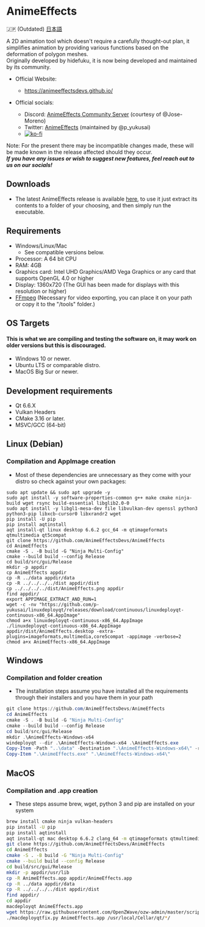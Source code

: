 # AnimeEffects

🇯🇵 (Outdated) [日本語](https://github.com/AnimeEffectsDevs/AnimeEffects/blob/master/README-jp.md)

A 2D animation tool which doesn't require a carefully thought-out plan, it simplifies animation by providing various functions based on the deformation of polygon meshes.<br>
Originally developed by hidefuku, it is now being developed and maintained by its community.

* Official Website:<br>
  * https://animeeffectsdevs.github.io/

* Official socials:<br>
  * Discord: <a href='https://discord.gg/sKp8Srm'>AnimeEffects Community Server</a> (courtesy of @Jose-Moreno)<br>
  * Twitter: <a href='https://twitter.com/anime_effects'>AnimeEffects</a> (maintained by @p_yukusai)<br>
  * [![ko-fi](https://ko-fi.com/img/githubbutton_sm.svg)](https://ko-fi.com/V7V04YLC3)

Note: For the present there may be incompatible changes made, these will be made known in the release affected should they occur.<br>
***If you have any issues or wish to suggest new features, feel reach out to us on our socials!***

## Downloads
* The latest AnimeEffects release is available [here](https://github.com/AnimeEffectsDevs/AnimeEffects/releases), to use it just extract its contents to a folder of your choosing, and then simply run the executable.<br>

## Requirements
* Windows/Linux/Mac
  * See compatible versions below.
* Processor: A 64 bit CPU
* RAM: 4GB
* Graphics card: Intel UHD Graphics/AMD Vega Graphics or any card that supports OpenGL 4.0 or higher
* Display: 1360x720 (The GUI has been made for displays with this resolution or higher)
* [FFmpeg](https://ffmpeg.org/download.html) (Necessary for video exporting, you can place it on your path or copy it to the "/tools" folder.)

## OS Targets
#### This is what we are compiling and testing the software on, it may work on older versions but this is discouraged.
* Windows 10 or newer.
* Ubuntu LTS or comparable distro.
* MacOS Big Sur or newer.

## Development requirements
* Qt 6.6.X
* Vulkan Headers
* CMake 3.16 or later.
* MSVC/GCC (64-bit)

## Linux (Debian)
### Compilation and AppImage creation
* Most of these dependencies are unnecessary as they come with your distro so check against your own packages:
```
sudo apt update && sudo apt upgrade -y
sudo apt install -y software-properties-common g++ make cmake ninja-build wget rsync build-essential libglib2.0-0 
sudo apt install -y libgl1-mesa-dev file libvulkan-dev openssl python3 python3-pip libxcb-cursor0 libxrandr2 wget
pip install -U pip
pip install aqtinstall
aqt install-qt linux desktop 6.6.2 gcc_64 -m qtimageformats qtmultimedia qt5compat
git clone https://github.com/AnimeEffectsDevs/AnimeEffects
cd AnimeEffects
cmake -S . -B build -G "Ninja Multi-Config"
cmake --build build --config Release
cd build/src/gui/Release 
mkdir -p appdir
cp AnimeEffects appdir
cp -R ../data appdir/data
cp -R ../../../../dist appdir/dist
cp ../../../../dist/AnimeEffects.png appdir
find appdir/
export APPIMAGE_EXTRACT_AND_RUN=1
wget -c -nv "https://github.com/p-yukusai/linuxdeployqt/releases/download/continuous/linuxdeployqt-continuous-x86_64.AppImage"
chmod a+x linuxdeployqt-continuous-x86_64.AppImage
./linuxdeployqt-continuous-x86_64.AppImage appdir/dist/AnimeEffects.desktop -extra-plugins=imageformats,multimedia,core5compat -appimage -verbose=2       
chmod a+x AnimeEffects-x86_64.AppImage
```

## Windows
### Compilation and folder creation
* The installation steps assume you have installed all the requirements through their installers and you have them in your path
```powershell
git clone https://github.com/AnimeEffectsDevs/AnimeEffects
cd AnimeEffects
cmake -S . -B build -G "Ninja Multi-Config"
cmake --build build --config Release
cd build/src/gui/Release
mkdir .\AnimeEffects-Windows-x64
windeployqt --dir .\AnimeEffects-Windows-x64 .\AnimeEffects.exe
Copy-Item -Path "..\data" -Destination ".\AnimeEffects-Windows-x64\" -recurse -Force
Copy-Item ".\AnimeEffects.exe" ".\AnimeEffects-Windows-x64\"
```

## MacOS
### Compilation and .app creation
* These steps assume brew, wget, python 3 and pip are installed on your system
```bash
brew install cmake ninja vulkan-headers
pip install -U pip
pip install aqtinstall
aqt install-qt mac desktop 6.6.2 clang_64 -m qtimageformats qtmultimedia qt5compat
git clone https://github.com/AnimeEffectsDevs/AnimeEffects
cd AnimeEffects
cmake -S . -B build -G "Ninja Multi-Config"
cmake --build build --config Release
cd build/src/gui/Release 
mkdir -p appdir/usr/lib
cp -R AnimeEffects.app appdir/AnimeEffects.app
cp -R ../data appdir/data
cp -R ../../../../dist appdir/dist
find appdir/
cd appdir
macdeployqt AnimeEffects.app
wget https://raw.githubusercontent.com/OpenZWave/ozw-admin/master/scripts/macdeployqtfix.py && chmod a+x macdeployqtfix.py
./macdeployqtfix.py AnimeEffects.app /usr/local/Cellar/qt/*/
```
